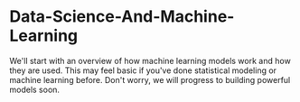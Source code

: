 # Data-Science-And-Machine-Learning
We'll start with an overview of how machine learning models work and how they are used. This may feel basic if you've done statistical modeling or machine learning before. Don't worry, we will progress to building powerful models soon.

